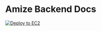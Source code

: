 # Amize Backend Docs
[![Deploy to EC2](https://github.com/Amize-LLC/amize-backend/actions/workflows/aws_deployment.yml/badge.svg)](https://github.com/Amize-LLC/amize-backend/actions/workflows/aws_deployment.yml)
